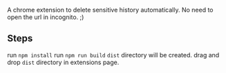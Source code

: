 A chrome extension to delete sensitive history automatically. No need to open the url in incognito.
;)

## Steps 

run `npm install`
run `npm run build`
`dist` directory will be created.
drag and drop `dist` directory in extensions page.